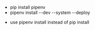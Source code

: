 
- pip install pipenv
- pipenv install --dev --system --deploy

* use pipenv install instead of pip install
